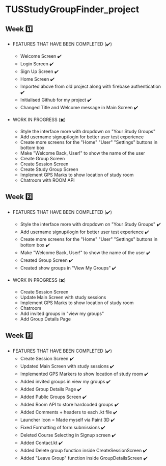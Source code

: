 # TUSStudyGroupFinder_project

## Week :one:
- FEATURES THAT HAVE BEEN COMPLETED (:heavy_check_mark:)
  - Welcome Screen ✔️
  - Login Screen ✔️
  - Sign Up Screen ✔️
  - Home Screen ✔️
  - Imported above from old project along with firebase authentication ✔️
  - Initialised Github for my project ✔️
  - Changed Title and Welcome message in Main Screen ✔️

- WORK IN PROGRESS (:heavy_multiplication_x:)
  - Style the interface more with dropdown on "Your Study Groups"
  - Add username signup/login for better user test experience
  - Create more screens for the "Home" "User" "Settings" buttons in bottom box
  - Make "Welcome Back, User!" to show the name of the user
  - Create Group Screen
  - Create Session Screen
  - Create Study Group Screen
  - Implement GPS Marks to show location of study room
  - Chatroom with ROOM API

## Week :two:
- FEATURES THAT HAVE BEEN COMPLETED (:heavy_check_mark:)
  - Style the interface more with dropdown on "Your Study Groups" ✔️
  - Add username signup/login for better user test experience ✔️
  - Create more screens for the "Home" "User" "Settings" buttons in bottom box ✔️
  - Make "Welcome Back, User!" to show the name of the user ✔️
  - Created Group Screen ✔️
  - Created show groups in "View My Groups" ✔️

- WORK IN PROGRESS (:heavy_multiplication_x:)
  - Create Session Screen
  - Update Main Screen with study sessions
  - Implement GPS Marks to show location of study room
  - Chatroom
  - Add invited groups in "view my groups"
  - Add Group Details Page

## Week :three:
- FEATURES THAT HAVE BEEN COMPLETED (:heavy_check_mark:)
  - Create Session Screen ✔️
  - Updated Main Screen with study sessions ✔️
  - Implemented GPS Markers to show location of study room ✔️
  - Added invited groups in view my groups ✔️
  - Added Group Details Page ✔️
  - Added Public Groups Screen ✔️
  - Added Room API to store hardcoded groups ✔️
  - Added Comments + headers to each .kt file ✔️
  - Launcher Icon = Made myself via Paint 3D ✔️
  - Fixed Formatting of form submissions ✔️ 
  - Deleted Course Selecting in Signup screen ✔️
  - Added Contact.kt ✔️
  - Added Delete group function inside CreateSessionScreen ✔️
  - Added "Leave Group" function inside GroupDetailsScreen ✔️
 
